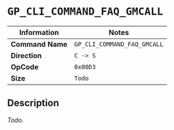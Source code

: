 # `GP_CLI_COMMAND_FAQ_GMCALL`

| Information               | Notes |
|---                        |---    |
| **Command Name**          | `GP_CLI_COMMAND_FAQ_GMCALL` |
| **Direction**             | `C -> S` |
| **OpCode**                | `0x00D3` |
| **Size**                  | `Todo` |

## Description

_Todo._